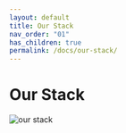 ```yaml
---
layout: default
title: Our Stack
nav_order: "01"
has_children: true
permalink: /docs/our-stack/
---
```


# Our Stack

![our stack](/springmicro-dev/assets/images/stack.drawio.svg)
